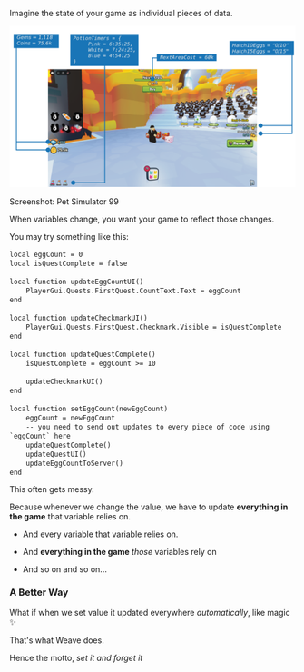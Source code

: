 Imagine the state of your game as individual pieces of data.

![An example of a game's UI, with some variables labelled and linked to parts of the UI.](assets/Game-UI-Variables-Dark.png)

<figcaption>Screenshot: Pet Simulator 99</figcaption>

When variables change, you want your game to reflect those changes.

You may try something like this:

```luau
local eggCount = 0
local isQuestComplete = false

local function updateEggCountUI()
	PlayerGui.Quests.FirstQuest.CountText.Text = eggCount
end

local function updateCheckmarkUI()
	PlayerGui.Quests.FirstQuest.Checkmark.Visible = isQuestComplete
end

local function updateQuestComplete()
	isQuestComplete = eggCount >= 10

	updateCheckmarkUI()
end

local function setEggCount(newEggCount)
	eggCount = newEggCount
	-- you need to send out updates to every piece of code using `eggCount` here
	updateQuestComplete()
	updateQuestUI()
	updateEggCountToServer()
end
```

This often gets messy.

Because whenever we change the value, we have to update **everything in the game** that variable relies on.

- And every variable that variable relies on.

- And **everything in the game** _those_ variables rely on

- And so on and so on...

### A Better Way

What if when we set value it updated everywhere _automatically_, like magic ✨

That's what Weave does.

Hence the motto, <em>set it and forget it </em>
